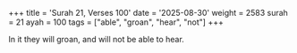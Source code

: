+++
title = 'Surah 21, Verses 100'
date = '2025-08-30'
weight = 2583
surah = 21
ayah = 100
tags = ["able", "groan", "hear", "not"]
+++

In it they will groan, and will not be able to hear.